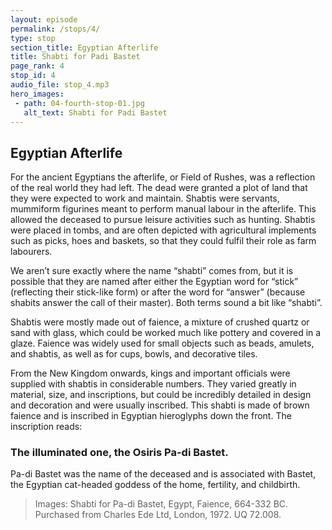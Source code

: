 ```yaml
---
layout: episode
permalink: /stops/4/
type: stop
section_title: Egyptian Afterlife
title: Shabti for Padi Bastet
page_rank: 4
stop_id: 4
audio_file: stop_4.mp3
hero_images:
 - path: 04-fourth-stop-01.jpg
   alt_text: Shabti for Padi Bastet
---
```

## Egyptian Afterlife 

For the ancient Egyptians the afterlife, or Field of Rushes, was a reflection of the real world they had left. The dead were granted a plot of land that they were expected to work and maintain. Shabtis were servants, mummiform figurines meant to perform manual labour in the afterlife. This allowed the deceased to pursue leisure activities such as hunting. Shabtis were placed in tombs, and are often depicted with agricultural implements such as picks, hoes and baskets, so that they could fulfil their role as farm labourers.

We aren’t sure exactly where the name “shabti” comes from, but it is possible that they are named after either the Egyptian word for “stick” (reflecting their stick-like form) or after the word for “answer” (because shabits answer the call of their master). Both terms sound a bit like “shabti”.

Shabtis were mostly made out of faience, a mixture of crushed quartz or sand with glass, which could be worked much like pottery and covered in a glaze. Faience was widely used for small objects such as beads, amulets, and shabtis, as well as for cups, bowls, and decorative tiles.

From the New Kingdom onwards, kings and important officials were supplied with shabtis in considerable numbers. They varied greatly in material, size, and inscriptions, but could be incredibly detailed in design and decoration and were usually inscribed. This shabti is made of brown faience and is inscribed in Egyptian hieroglyphs down the front. The inscription reads: 

### The illuminated one, the Osiris Pa-di Bastet. 

Pa-di Bastet was the name of the deceased and is associated with Bastet, the Egyptian cat-headed goddess of the home, fertility, and childbirth. 

> Images: Shabti for Pa-di Bastet, Egypt, Faience, 664-332 BC. Purchased from Charles Ede Ltd, London, 1972. UQ 72.008. 
